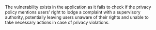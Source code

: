 The vulnerability exists in the application as it fails to check if the privacy policy mentions users' right to lodge a complaint with a supervisory authority, potentially leaving users unaware of their rights and unable to take necessary actions in case of privacy violations.